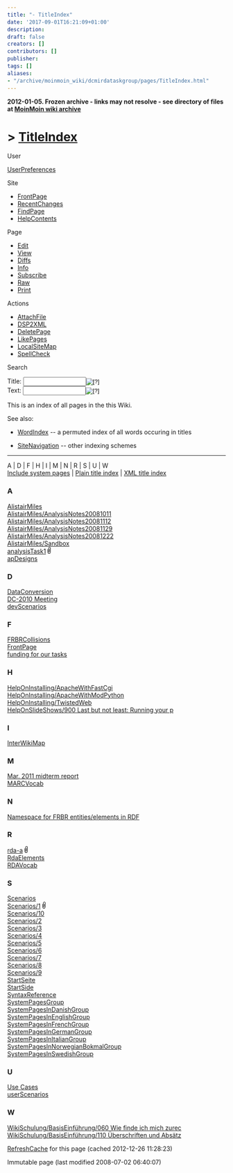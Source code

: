 ```yaml
---
title: "- TitleIndex"
date: '2017-09-01T16:21:09+01:00'
description: 
draft: false
creators: []
contributors: []
publisher: 
tags: []
aliases:
- "/archive/moinmoin_wiki/dcmirdataskgroup/pages/TitleIndex.html"
---
```


**2012-01-05. Frozen archive - links may not resolve - see directory of files at [MoinMoin wiki archive](/moinmoin-wiki-archive/)**

# > [TitleIndex](http://dublincore.org/dcmirdataskgroup/TitleIndex?action=fullsearch&value=TitleIndex&literal=1&case=1&context=40 "Click here to do a full-text search for this title")

User

 [UserPreferences](http://dublincore.org/dcmirdataskgroup/UserPreferences)
  

Site

- [FrontPage](http://dublincore.org/dcmirdataskgroup/FrontPage)
- [RecentChanges](http://dublincore.org/dcmirdataskgroup/RecentChanges)
- [FindPage](http://dublincore.org/dcmirdataskgroup/FindPage)
- [HelpContents](http://dublincore.org/dcmirdataskgroup/HelpContents)

Page

- [Edit](http://dublincore.org/dcmirdataskgroup/TitleIndex?action=edit "Edit")
- [View](http://dublincore.org/dcmirdataskgroup/TitleIndex "View")
- [Diffs](http://dublincore.org/dcmirdataskgroup/TitleIndex?action=diff "Diffs")
- [Info](http://dublincore.org/dcmirdataskgroup/TitleIndex?action=info "Info")
- [Subscribe](http://dublincore.org/dcmirdataskgroup/TitleIndex?action=subscribe "Subscribe")
- [Raw](http://dublincore.org/dcmirdataskgroup/TitleIndex?action=raw "Raw")
- [Print](http://dublincore.org/dcmirdataskgroup/TitleIndex?action=print "Print")

Actions

- [AttachFile](http://dublincore.org/dcmirdataskgroup/TitleIndex?action=AttachFile)
- [DSP2XML](http://dublincore.org/dcmirdataskgroup/TitleIndex?action=DSP2XML)
- [DeletePage](http://dublincore.org/dcmirdataskgroup/TitleIndex?action=DeletePage)
- [LikePages](http://dublincore.org/dcmirdataskgroup/TitleIndex?action=LikePages)
- [LocalSiteMap](http://dublincore.org/dcmirdataskgroup/TitleIndex?action=LocalSiteMap)
- [SpellCheck](http://dublincore.org/dcmirdataskgroup/TitleIndex?action=SpellCheck)

Search

<form method="POST" action="/dcmirdataskgroup/TitleIndex">
<p>
<input name="action" value="inlinesearch" type="hidden">
<input name="context" value="40" type="hidden">
Title: <input name="text_title" size="15" maxlength="50" type="text"><input src="TitleIndex_files/moin-search.png" name="button_title" alt="[?]" type="image"><br>Text: <input name="text_full" size="15" maxlength="50" type="text"><input src="TitleIndex_files/moin-search.png" name="button_full" alt="[?]" type="image">
</p>
</form>

This is an index of all pages in the this Wiki. 

See also:

- [WordIndex](http://dublincore.org/dcmirdataskgroup/WordIndex) -- a permuted index of all words occuring in titles

- [SiteNavigation](http://dublincore.org/dcmirdataskgroup/SiteNavigation) -- other indexing schemes

* * *

A | D | F | H | I | M | N | R | S | U | W  
 [Include system pages](http://dublincore.org/dcmirdataskgroup/TitleIndex?allpages=1)&nbsp;| [Plain title index](http://dublincore.org/dcmirdataskgroup/TitleIndex?action=titleindex)&nbsp;| [XML title index](http://dublincore.org/dcmirdataskgroup/TitleIndex?action=titleindex&mimetype=text/xml)

<a name="A"><h3>A</h3></a> [AlistairMiles](http://dublincore.org/dcmirdataskgroup/AlistairMiles)  
 [AlistairMiles/AnalysisNotes20081011](http://dublincore.org/dcmirdataskgroup/AlistairMiles_2fAnalysisNotes20081011)  
 [AlistairMiles/AnalysisNotes20081112](http://dublincore.org/dcmirdataskgroup/AlistairMiles_2fAnalysisNotes20081112)  
 [AlistairMiles/AnalysisNotes20081129](http://dublincore.org/dcmirdataskgroup/AlistairMiles_2fAnalysisNotes20081129)  
 [AlistairMiles/AnalysisNotes20081222](http://dublincore.org/dcmirdataskgroup/AlistairMiles_2fAnalysisNotes20081222)  
 [AlistairMiles/Sandbox](http://dublincore.org/dcmirdataskgroup/AlistairMiles_2fSandbox)  
 [analysisTask1](http://dublincore.org/dcmirdataskgroup/analysisTask1) [<img src="TitleIndex_files/moin-attach.png" alt="[5 attachments]" height="15" width="7">](http://dublincore.org/dcmirdataskgroup/analysisTask1?action=AttachFile)  
 [apDesigns](http://dublincore.org/dcmirdataskgroup/apDesigns)<a name="D"><h3>D</h3></a> [DataConversion](http://dublincore.org/dcmirdataskgroup/DataConversion)  
 [DC-2010 Meeting](http://dublincore.org/dcmirdataskgroup/DC_2d2010_20Meeting)  
 [devScenarios](http://dublincore.org/dcmirdataskgroup/devScenarios)<a name="F"><h3>F</h3></a> [FRBRCollisions](http://dublincore.org/dcmirdataskgroup/FRBRCollisions)  
 [FrontPage](http://dublincore.org/dcmirdataskgroup/FrontPage)  
 [funding for our tasks](http://dublincore.org/dcmirdataskgroup/funding_20for_20our_20tasks)<a name="H"><h3>H</h3></a> [HelpOnInstalling/ApacheWithFastCgi](http://dublincore.org/dcmirdataskgroup/HelpOnInstalling_2fApacheWithFastCgi)  
 [HelpOnInstalling/ApacheWithModPython](http://dublincore.org/dcmirdataskgroup/HelpOnInstalling_2fApacheWithModPython)  
 [HelpOnInstalling/TwistedWeb](http://dublincore.org/dcmirdataskgroup/HelpOnInstalling_2fTwistedWeb)  
 [HelpOnSlideShows/900 Last but not least: Running your p](http://dublincore.org/dcmirdataskgroup/HelpOnSlideShows_2f900_20Last_20but_20not_20least_3a_20Running_20your_20p)<a name="I"><h3>I</h3></a> [InterWikiMap](http://dublincore.org/dcmirdataskgroup/InterWikiMap)<a name="M"><h3>M</h3></a> [Mar. 2011 midterm report](http://dublincore.org/dcmirdataskgroup/Mar_2e_202011_20midterm_20report)  
 [MARCVocab](http://dublincore.org/dcmirdataskgroup/MARCVocab)<a name="N"><h3>N</h3></a> [Namespace for FRBR entities/elements in RDF](http://dublincore.org/dcmirdataskgroup/Namespace_20for_20FRBR_20entities_2felements_20in_20RDF)<a name="R"><h3>R</h3></a> [rda-a](http://dublincore.org/dcmirdataskgroup/rda_2da) [<img src="TitleIndex_files/moin-attach.png" alt="[6 attachments]" height="15" width="7">](http://dublincore.org/dcmirdataskgroup/rda_2da?action=AttachFile)  
 [RdaElements](http://dublincore.org/dcmirdataskgroup/RdaElements)  
 [RDAVocab](http://dublincore.org/dcmirdataskgroup/RDAVocab)<a name="S"><h3>S</h3></a> [Scenarios](http://dublincore.org/dcmirdataskgroup/Scenarios)  
 [Scenarios/1](http://dublincore.org/dcmirdataskgroup/Scenarios_2f1) [<img src="TitleIndex_files/moin-attach.png" alt="[1 attachments]" height="15" width="7">](http://dublincore.org/dcmirdataskgroup/Scenarios_2f1?action=AttachFile)  
 [Scenarios/10](http://dublincore.org/dcmirdataskgroup/Scenarios_2f10)  
 [Scenarios/2](http://dublincore.org/dcmirdataskgroup/Scenarios_2f2)  
 [Scenarios/3](http://dublincore.org/dcmirdataskgroup/Scenarios_2f3)  
 [Scenarios/4](http://dublincore.org/dcmirdataskgroup/Scenarios_2f4)  
 [Scenarios/5](http://dublincore.org/dcmirdataskgroup/Scenarios_2f5)  
 [Scenarios/6](http://dublincore.org/dcmirdataskgroup/Scenarios_2f6)  
 [Scenarios/7](http://dublincore.org/dcmirdataskgroup/Scenarios_2f7)  
 [Scenarios/8](http://dublincore.org/dcmirdataskgroup/Scenarios_2f8)  
 [Scenarios/9](http://dublincore.org/dcmirdataskgroup/Scenarios_2f9)  
 [StartSeite](http://dublincore.org/dcmirdataskgroup/StartSeite)  
 [StartSide](http://dublincore.org/dcmirdataskgroup/StartSide)  
 [SyntaxReference](http://dublincore.org/dcmirdataskgroup/SyntaxReference)  
 [SystemPagesGroup](http://dublincore.org/dcmirdataskgroup/SystemPagesGroup)  
 [SystemPagesInDanishGroup](http://dublincore.org/dcmirdataskgroup/SystemPagesInDanishGroup)  
 [SystemPagesInEnglishGroup](http://dublincore.org/dcmirdataskgroup/SystemPagesInEnglishGroup)  
 [SystemPagesInFrenchGroup](http://dublincore.org/dcmirdataskgroup/SystemPagesInFrenchGroup)  
 [SystemPagesInGermanGroup](http://dublincore.org/dcmirdataskgroup/SystemPagesInGermanGroup)  
 [SystemPagesInItalianGroup](http://dublincore.org/dcmirdataskgroup/SystemPagesInItalianGroup)  
 [SystemPagesInNorwegianBokmalGroup](http://dublincore.org/dcmirdataskgroup/SystemPagesInNorwegianBokmalGroup)  
 [SystemPagesInSwedishGroup](http://dublincore.org/dcmirdataskgroup/SystemPagesInSwedishGroup)<a name="U"><h3>U</h3></a> [Use Cases](http://dublincore.org/dcmirdataskgroup/Use_20Cases)  
 [userScenarios](http://dublincore.org/dcmirdataskgroup/userScenarios)<a name="W"><h3>W</h3></a> [WikiSchulung/BasisEinführung/060 Wie finde ich mich zurec](http://dublincore.org/dcmirdataskgroup/WikiSchulung_2fBasisEinf_fchrung_2f060_20Wie_20finde_20ich_20mich_20zurec)  
 [WikiSchulung/BasisEinführung/110 Überschriften und Absätz](http://dublincore.org/dcmirdataskgroup/WikiSchulung_2fBasisEinf_fchrung_2f110_20_dcberschriften_20und_20Abs_e4tz)

 [RefreshCache](http://dublincore.org/dcmirdataskgroup/TitleIndex?action=refresh&arena=Page.py&key=TitleIndex.text_html) for this page (cached 2012-12-26 11:28:23)  

Immutable page (last modified 2008-07-02 06:40:07)


